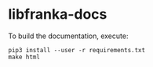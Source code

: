 # libfranka-docs

To build the documentation, execute:

    pip3 install --user -r requirements.txt
    make html
